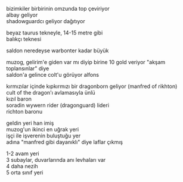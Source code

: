 bizimkiler birbirinin omzunda top çeviriyor  
albay geliyor  
shadowguardcı geliyor dağıtıyor  
  
beyaz taurus tekneyle, 14-15 metre gibi  
balıkçı teknesi  
  
saldon neredeyse warbonter kadar büyük  
  
  
muzog, gelirim'e giden var mı diyip birine 10 gold veriyor "akşam toplansınlar" diye  
saldon'a gelince colt'u görüyor alfons  
  
  
  
  
  
kırmızılar içinde kıpkırmızı bir dragonborn geliyor (manfred of rikhton)  
cult of the dragon'ı avlamasıyla ünlü  
kızıl baron  
soradin wywern rider (dragonguard) lideri  
richton baronu  
  
  
geldin yeri han imiş  
muzog'un ikinci en uğrak yeri  
işçi ile işverenin buluştuğu yer  
adına "manfred gibi dayanıklı" diye laflar çıkmış  
  
  
1-2 avam yeri  
3 subaylar, duvarlarında anı levhaları var  
4 daha nezih  
5 orta sınıf yeri  
  
